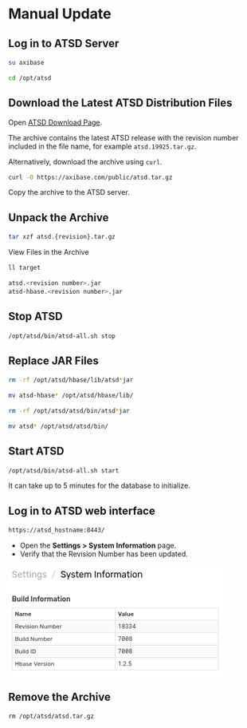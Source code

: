 # Manual Update

## Log in to ATSD Server

```sh
su axibase
```

```sh
cd /opt/atsd
```

## Download the Latest ATSD Distribution Files

Open [ATSD Download Page](https://www.axibase.com/public/atsd_update_latest.htm).

The archive contains the latest ATSD release with the revision number included in the file name, for example `atsd.19925.tar.gz`.

Alternatively, download the archive using `curl`.

```sh
curl -O https://axibase.com/public/atsd.tar.gz
```

Copy the archive to the ATSD server.

## Unpack the Archive

```sh
tar xzf atsd.{revision}.tar.gz
```

View Files in the Archive

```sh
ll target
```

```sh
atsd.<revision number>.jar
atsd-hbase.<revision number>.jar
```

## Stop ATSD

```sh
/opt/atsd/bin/atsd-all.sh stop
```

## Replace JAR Files

```sh
rm -rf /opt/atsd/hbase/lib/atsd*jar
```

```sh
mv atsd-hbase* /opt/atsd/hbase/lib/
```

```sh
rm -rf /opt/atsd/atsd/bin/atsd*jar
```

```sh
mv atsd* /opt/atsd/atsd/bin/
```

## Start ATSD

```sh
/opt/atsd/bin/atsd-all.sh start
```

It can take up to 5 minutes for the database to initialize.

## Log in to ATSD web interface

```sh
https://atsd_hostname:8443/
```

* Open the **Settings > System Information** page.
* Verify that the Revision Number has been updated.

![](./images/revision.png)

## Remove the Archive

```markdown
rm /opt/atsd/atsd.tar.gz
```